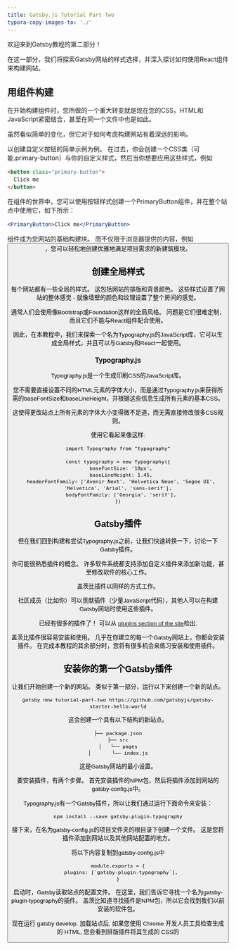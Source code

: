 ```yaml
---
title: Gatsby.js Tutorial Part Two
typora-copy-images-to: './'
---
```

欢迎来到Gatsby教程的第二部分！

在这一部分，我们将探索Gatsby网站的样式选择，并深入探讨如何使用React组件来构建网站。

## 用组件构建

在开始构建组件时，您所做的一个重大转变就是现在您的CSS，HTML和JavaScript紧密结合，甚至在同一个文件中也是如此。

虽然看似简单的变化，但它对于如何考虑构建网站有着深远的影响。

以创建自定义按钮的简单示例为例。 在过去，你会创建一个CSS类（可能.primary-button）与你的自定义样式，然后当你想要应用这些样式，例如

```html
<button class="primary-button">
  Click me
</button>
```

在组件的世界中，您可以使用按钮样式创建一个PrimaryButton组件，并在整个站点中使用它，如下所示：

```jsx
<PrimaryButton>Click me</PrimaryButton>
```

组件成为您网站的基础构建块。 而不仅限于浏览器提供的内容，例如 <button>，您可以轻松地创建优雅地满足项目需求的新建筑模块。</p> 

<h2>
  创建全局样式
</h2>

<p>
  每个网站都有一些全局的样式。 这包括网站的排版和背景颜色。 这些样式设置了网站的整体感觉 - 就像墙壁的颜色和纹理设置了整个房间的感觉。
</p>

<p>
  通常人们会使用像Bootstrap或Foundation这样的全局风格。 问题是它们很难定制，而且它们不能与React组件配合使用。
</p>

<p>
  因此，在本教程中，我们来探索一个名为Typography.js的JavaScript库，它可以生成全局样式，并且可以与Gatsby和React一起使用。
</p>

<h3>
  Typography.js
</h3>

<p>
  Typography.js是一个生成印刷CSS的JavaScript库。
</p>

<p>
  您不需要直接设置不同的HTML元素的字体大小，而是通过Typography.js来获得所需的baseFontSize和baseLineHeight，并根据这些信息生成所有元素的基本CSS。
</p>

<p>
  这使得更改站点上所有元素的字体大小变得微不足道，而无需直接修改很多CSS规则。
</p>

<p>
  使用它看起来像这样:
</p>

<pre><code class="javascript">import Typography from "typography"

const typography = new Typography({
  baseFontSize: '18px',
  baseLineHeight: 1.45,
  headerFontFamily: ['Avenir Next', 'Helvetica Neue', 'Segoe UI', 'Helvetica', 'Arial', 'sans-serif'],
  bodyFontFamily: ['Georgia', 'serif'],
})
</code></pre>

<h2>
  Gatsby插件
</h2>

<p>
  但在我们回到构建和尝试Typography.js之前，让我们快速转换一下，讨论一下Gatsby插件。
</p>

<p>
  你可能很熟悉插件的概念。 许多软件系统都支持添加自定义插件来添加新功能，甚至修改软件的核心工作。
</p>

<p>
  盖茨比插件以同样的方式工作。
</p>

<p>
  社区成员（比如你）可以贡献插件（少量JavaScript代码），其他人可以在构建Gatsby网站时使用这些插件。
</p>

<p>
  已经有很多的插件了！ 可以从 <a href="/docs/plugins/">plugins section of the site</a>检出.
</p>

<p>
  盖茨比插件很容易安装和使用。 几乎在你建立的每一个Gatsby网站上，你都会安装插件。 在完成本教程的其余部分时，您将有很多机会来练习安装和使用插件。
</p>

<h2>
  安装你的第一个Gatsby插件
</h2>

<p>
  让我们开始创建一个新的网站。 类似于第一部分，运行以下来创建一个新的站点。
</p>

<pre><code>gatsby new tutorial-part-two https://github.com/gatsbyjs/gatsby-starter-hello-world
</code></pre>

<p>
  这会创建一个具有以下结构的新站点。
</p>

<pre><code class="shell">├── package.json
├── src
│   └── pages
│       └── index.js
</code></pre>

<p>
  这是Gatsby网站的最小设置。
</p>

<p>
  要安装插件，有两个步骤。 首先安装插件的NPM包，然后将插件添加到网站的gatsby-config.js中。
</p>

<p>
  Typography.js有一个Gatsby插件，所以让我们通过运行下面命令来安装：
</p>

<pre><code class="shell">npm install --save gatsby-plugin-typography
</code></pre>

<p>
  接下来，在名为gatsby-config.js的项目文件夹的根目录下创建一个文件。 这是您将插件添加到网站以及其他网站配置的地方。
</p>

<p>
  将以下内容复制到gatsby-config.js中
</p>

<pre><code class="javascript">module.exports = {
  plugins: [`gatsby-plugin-typography`],
}
</code></pre>

<p>
  启动时，Gatsby读取站点的配置文件。 在这里，我们告诉它寻找一个名为gatsby-plugin-typography的插件。 盖茨比知道寻找插件是NPM包，所以它会找到我们以前安装的软件包。
</p>

<p>
  现在运行 gatsby develop. 加载站点后, 如果您使用 Chrome 开发人员工具检查生成的 HTML, 您会看到排版插件将其生成的 CSS的
  
  <style>
    元素添加到
    
    <head>
      元素中。</p>


      
      <p>
        <img src="typography-styles.png" alt="typography-styles" />
      </p>


      
      <p>
        将以下内容复制到src/pages/index.js中，以便更好地看到Typography.js生成的排版CSS的效果
      </p>


      
      <pre><code class="jsx">import React from "react"

export default () =&gt;
  &lt;div&gt;
    &lt;h1&gt;Richard Hamming on Luck&lt;/h1&gt;
    &lt;div&gt;
      &lt;p&gt;
        From Richard Hamming’s classic and must-read talk, “&lt;a href="http://www.cs.virginia.edu/~robins/YouAndYourResearch.html"&gt;
          You and Your Research
        &lt;/a&gt;”.
      &lt;/p&gt;
      &lt;blockquote&gt;
        &lt;p&gt;
          There is indeed an element of luck, and no, there isn’t. The prepared
          mind sooner or later finds something important and does it. So yes, it
          is luck.{" "}
          &lt;em&gt;
            The particular thing you do is luck, but that you do something is
            not.
          &lt;/em&gt;
        &lt;/p&gt;
      &lt;/blockquote&gt;
    &lt;/div&gt;
    &lt;p&gt;Posted April 09, 2011&lt;/p&gt;
  &lt;/div&gt;
</code></pre>


      
      <p>
        你的网站现在应该是这样的
      </p>


      
      <p>
        <img src="typography-not-centered.png" alt="typography-not-centered" />
      </p>


      
      <p>
        让我们快速改进一下。 许多网站在页面中间有一列文本。 要创建它，请将以下样式添加到src/pages/index.js中的
        
        <div>
          </p>


          
          <pre><code class="jsx{4}">import React from "react"

export default () =&gt;
  &lt;div style={{ margin: '3rem auto', maxWidth: 600 }}&gt;
    &lt;h1&gt;Richard Hamming on Luck&lt;/h1&gt;
    &lt;div&gt;
      &lt;p&gt;
        From Richard Hamming’s classic and must-read talk, “&lt;a href="http://www.cs.virginia.edu/~robins/YouAndYourResearch.html"&gt;
          You and Your Research
        &lt;/a&gt;”.
      &lt;/p&gt;
      &lt;blockquote&gt;
        &lt;p&gt;
          There is indeed an element of luck, and no, there isn’t. The prepared
          mind sooner or later finds something important and does it. So yes, it
          is luck.{" "}
          &lt;em&gt;
            The particular thing you do is luck, but that you do something is
            not.
          &lt;/em&gt;
        &lt;/p&gt;
      &lt;/blockquote&gt;
    &lt;/div&gt;
    &lt;p&gt;Posted April 09, 2011&lt;/p&gt;
  &lt;/div&gt;
</code></pre>


          
          <p>
            <img src="typography-centered.png" alt="basic-typography-centered" />
          </p>


          
          <p>
            啊，这个开始变好看了！
          </p>


          
          <p>
            我们在这里看到的是Typography.js生成的默认的CSS 。 但是，我们可以轻松地定制它。 我们来做吧
          </p>


          
          <p>
            在您的站点中，在 src/utils/ code>处创建一个新目录。 在那里创建一个名为 typography.js 的文件。 在其中添加下面的代码。
          </p>


          
          <pre><code class="javascript">import Typography from "typography"

const typography = new Typography({ baseFontSize: '18px' })

export default typography
</code></pre>


          
          <p>
            然后将这个模块设置为gatsby-plugin-typography作为它的配置在我们的gatsby-config.js文件中使用。
          </p>


          
          <pre><code class="javascript{2..9}">module.exports = {
  plugins: [
    {
      resolve: `gatsby-plugin-typography`,
      options: {
        pathToConfigModule: `src/utils/typography.js`,
      },
    },
  ],
}
</code></pre>


          
          <p>
            停止 gatsby develop ，然后重新启动它，让我们的插件更改生效。
          </p>


          
          <p>
            现在所有的文字字体大小都应该稍大些。 尝试将 baseFontSize 更改为 24px， 所有的元素都被调整大小，因为它们的 font-size是基于baseFontSize的。
          </p>


          
          <p>
            为Typography.js提供了<a href="https://github.com/KyleAMathews/typography.js#published-typographyjs-themes">许多主题</a>. 我们来试试一下吧, 在您的站点的根目录下运行终端命令：
          </p>


          
          <pre><code class="shell">npm install --save typography-theme-bootstrap typography-theme-lawton
</code></pre>


          
          <p>
            要使用Bootstrap主题，请将您的印刷代码更改为：
          </p>


          
          <pre><code class="javascript{2,4}">import Typography from "typography"
import bootstrapTheme from "typography-theme-bootstrap"

const typography = new Typography(bootstrapTheme)

export default typography
</code></pre>


          
          <p>
            <img src="typography-bootstrap.png" alt="typography-bootstrap" />
          </p>


          
          <p>
            主题还可以添加Google字体。 我们与Bootstrap主题一起安装的Lawton主题是这样做的。 用以下替换您的印刷术模块代码，然后重新启动开发服务器（加载新的Google字体所必需的）。
          </p>


          
          <pre><code class="javascript{2-3,5}">import Typography from "typography"
// import bootstrapTheme from "typography-theme-bootstrap"
import lawtonTheme from "typography-theme-lawton"

const typography = new Typography(lawtonTheme)

export default typography
</code></pre>


          
          <p>
            <img src="typography-lawton.png" alt="typography-lawton" />
          </p>


          
          <p>
            Typography.js有超过30个主题！ <a href="http://kyleamathews. github. io/typography. js">试一下</a>或者查看代码的 <a href="https://github. com/KyleAMathews/typography. js#published-typographyjs-themes">完整列表</a>
          </p>


          
          <h2>
            CSS组件
          </h2>


          
          <p>
            盖茨比有丰富的选项可用于样式组件。 让我们来探索三个非常受欢迎的产品选项。 我们将建立一个简单的页面三次，以探索每个样式选项。
          </p>


          
          <p>
            每个都是“CSS-in-JS”中的一个变种，它解决了传统CSS的许多问题。
          </p>


          
          <p>
            他们解决的最重要的问题之一是选择器名称冲突。 使用传统的CSS，您必须小心，不要覆盖站点中其他地方使用的CSS选择器，因为所有CSS选择器都位于同一个全局名称空间中。 这个限制会让你必须小心（并且经常令人困惑）选择器命名方案。
          </p>


          
          <p>
            使用CSS-in-JS，可以避免所有这些，因为CSS选择器会自动限定到其组件。 样式与其组件紧密结合。 这使得知道如何编辑组件的CSS变得非常容易，因为从来没有任何关于如何和在哪里使用CSS的混淆。
          </p>


          
          <p>
            有关CSS-in-JS的一些背景知识，请参见<a href="https://speakerdeck. com/vjeux/react-css-in-js"> Christopher“vjeux”Chedeau 2014年的演讲，激发了这一运动</ a >以及<a href="https://medium. com/seek-blog/a-unified-styling-language-d0c208de2660"> Mark Dalgleish最近发布的“统一样式语言”</a>。</p>


            
            <h3>
              CSS模块
            </h3>


            
            <p>
              我们来开发第一个CSS模块
            </p>


            
            <p>
              从CSS模块主页引用：
            </p>


            
            <blockquote>
              <p>
                CSS模块是一个CSS文件，其中所有类名称和动画名称默认在本地范围内。
              </p>

            </blockquote>


            
            <p>
              CSS Modules is very popular, as it lets you write CSS like normal but with a lot more safety. The tool automatically makes class and animation names unique so you don't have to worry about selector name collisions.
            </p>


            
            <p>
              CSS Modules are highly recommended for those new to building with Gatsby (and React in general).
            </p>


            
            <p>
              Gatsby works out of the box with CSS Modules.
            </p>


            
            <p>
              Let's build a page using CSS Modules.
            </p>


            
            <p>
              First, let's create a new <code>Container</code> component which we'll use for each of the CSS-in-JS examples. Create a <code>components</code> directory at <code>src/components</code> and then, in this directory, create a file named <code>container.js</code> and paste the following.
            </p>


            
            <pre><code class="javascript">import React from "react"

export default ({ children }) =&gt;
  &lt;div style={{ margin: "3rem auto", maxWidth: 600 }}&gt;
    {children}
  &lt;/div&gt;
</code></pre>


            
            <p>
              Then create a new component page by creating a file at <code>src/pages/about-css-modules.js</code>:
            </p>


            
            <pre><code class="javascript">import React from "react"

import Container from "../components/container"

export default () =&gt;
  &lt;Container&gt;
    &lt;h1&gt;About CSS Modules&lt;/h1&gt;
    &lt;p&gt;CSS Modules are cool&lt;/p&gt;
  &lt;/Container&gt;
</code></pre>


            
            <p>
              You'll notice we imported the <code>Container</code> component we just created.
            </p>


            
            <p>
              Your page should now look like:
            </p>


            
            <p>
              <img src="css-modules-1.png" alt="css-modules-1" />
            </p>


            
            <p>
              Let's create a simple list of people with names, avatars, and short latin biographies.
            </p>


            
            <p>
              First, let's create the file for the CSS at <code>src/pages/about-css-modules.module.css</code>. You'll notice that the file name ends with <code>.module.css</code> instead of <code>.css</code> like normal. This is how we tell Gatsby that this CSS file should be processed as CSS modules.
            </p>


            
            <pre><code class="css">.user {
  display: flex;
  align-items: center;
  margin: 0 auto 12px auto;
}

.user:last-child {
  margin-bottom: 0;
}

.avatar {
  flex: 0 0 96px;
  width: 96px;
  height: 96px;
  margin: 0;
}

.description {
  flex: 1;
  margin-left: 18px;
  padding: 12px;
}

.username {
  margin: 0 0 12px 0;
  padding: 0;
}

.excerpt {
  margin: 0;
}
</code></pre>


            
            <p>
              Now import that file into the <code>about-css-modules.js</code> page we created earlier. Also log the resulting import so we can see what the processed file looks like.
            </p>


            
            <pre><code class="javascript">import styles from "./about-css-modules.module.css"
console.log(styles)
</code></pre>


            
            <p>
              If you open the developer console in your browser you'll see:
            </p>


            
            <p>
              <img src="css-modules-console.png" alt="css-modules-console" />
            </p>


            
            <p>
              If you compare that to our CSS file, you'll see that each class is now a key in the imported object pointing to a long string e.g. <code>avatar</code> points to <code>about-css-modules-module---avatar----hYcv</code>. These are the class names CSS Modules generates. They're guaranteed to be unique across your site. And because you have to import them to use the classes, there's never any question about where some CSS is being used.
            </p>


            
            <p>
              Let's use our styles to create a simple <code>User</code> component.
            </p>


            
            <p>
              Let's create the new component inline in the <code>about-css-modules.js</code> page component. The general rule of thumb is if you use a component in multiple places on a site, it should be in its own module file in the <code>components</code> directory. But, if it's used only in one file, create it inline.
            </p>


            
            <p>
              Modify <code>about-css-modules.js</code> so it looks like the following:
            </p>


            
            <pre><code class="jsx{6-17,23-30}">import React from "react"
import styles from "./about-css-modules.module.css"

import Container from "../components/container"

const User = props =&gt;
  &lt;div className={styles.user}&gt;
    &lt;img src={props.avatar} className={styles.avatar} alt="" /&gt;
    &lt;div className={styles.description}&gt;
      &lt;h2 className={styles.username}&gt;
        {props.username}
      &lt;/h2&gt;
      &lt;p className={styles.excerpt}&gt;
        {props.excerpt}
      &lt;/p&gt;
    &lt;/div&gt;
  &lt;/div&gt;

export default () =&gt;
  &lt;Container&gt;
    &lt;h1&gt;About CSS Modules&lt;/h1&gt;
    &lt;p&gt;CSS Modules are cool&lt;/p&gt;
    &lt;User
      username="Jane Doe"
      avatar="https://s3.amazonaws.com/uifaces/faces/twitter/adellecharles/128.jpg"
      excerpt="I'm Jane Doe. Lorem ipsum dolor sit amet, consectetur adipisicing elit."
    /&gt;
    &lt;User
      username="Bob Smith"
      avatar="https://s3.amazonaws.com/uifaces/faces/twitter/vladarbatov/128.jpg"
      excerpt="I'm Bob smith, a vertically aligned type of guy. Lorem ipsum dolor sit amet, consectetur adipisicing elit."
    /&gt;
  &lt;/Container&gt;
</code></pre>


            
            <p>
              The finished page should now look like:
            </p>


            
            <p>
              <img src="css-modules-final.png" alt="css-modules-final" />
            </p>


            
            <h3>
              Glamor
            </h3>


            
            <p>
              Let's create the same page using <a href="https://github.com/threepointone/glamor">Glamor</a>.
            </p>


            
            <p>
              Glamor lets you write <em>real</em> CSS inline in your components using the same Object CSS syntax React supports for the <code>style</code> prop.
            </p>


            
            <p>
              First install the Gatsby plugin for Glamor.
            </p>


            
            <pre><code class="shell">npm install --save gatsby-plugin-glamor
</code></pre>


            
            <p>
              And then add it to your <code>gatsby-config.js</code>
            </p>


            
            <pre><code class="javascript{9}">module.exports = {
  plugins: [
    {
      resolve: `gatsby-plugin-typography`,
      options: {
        pathToConfigModule: `src/utils/typography.js`,
      },
    },
    `gatsby-plugin-glamor`,
  ],
}
</code></pre>


            
            <p>
              Restart <code>gatsby develop</code> again to enable the Glamor plugin.
            </p>


            
            <p>
              Now create the Glamor page at <code>src/pages/about-glamor.js</code>
            </p>


            
            <pre><code class="jsx">import React from "react"

import Container from "../components/container"

export default () =&gt;
  &lt;Container&gt;
    &lt;h1&gt;About Glamor&lt;/h1&gt;
    &lt;p&gt;Glamor is cool&lt;/p&gt;
  &lt;/Container&gt;
</code></pre>


            
            <p>
              Let's add the same inline <code>User</code> component but this time using Glamor's <code>css</code> prop.
            </p>


            
            <pre><code class="jsx{5-26,32-40}">import React from "react"

import Container from "../components/container"

const User = props =&gt;
  &lt;div
    css={{
      display: `flex`,
      alignItems: `center`,
      margin: `0 auto 12px auto`,
      "&:last-child": { marginBottom: 0 }
    }}
  &gt;
    &lt;img
      src={props.avatar}
      css={{ flex: `0 0 96px`, width: 96, height: 96, margin: 0 }}
      alt=""
    /&gt;
    &lt;div css={{ flex: 1, marginLeft: 18, padding: 12 }}&gt;
      &lt;h2 css={{ margin: `0 0 12px 0`, padding: 0 }}&gt;
        {props.username}
      &lt;/h2&gt;
      &lt;p css={{ margin: 0 }}&gt;
        {props.excerpt}
      &lt;/p&gt;
    &lt;/div&gt;
  &lt;/div&gt;

export default () =&gt;
  &lt;Container&gt;
    &lt;h1&gt;About Glamor&lt;/h1&gt;
    &lt;p&gt;Glamor is cool&lt;/p&gt;
    &lt;User
      username="Jane Doe"
      avatar="https://s3.amazonaws.com/uifaces/faces/twitter/adellecharles/128.jpg"
      excerpt="I'm Jane Doe. Lorem ipsum dolor sit amet, consectetur adipisicing elit."
    /&gt;
    &lt;User
      username="Bob Smith"
      avatar="https://s3.amazonaws.com/uifaces/faces/twitter/vladarbatov/128.jpg"
      excerpt="I'm Bob smith, a vertically aligned type of guy. Lorem ipsum dolor sit amet, consectetur adipisicing elit."
    /&gt;
  &lt;/Container&gt;
</code></pre>


            
            <p>
              The final Glamor page should look identical to the CSS Modules page.
            </p>


            
            <p>
              <img src="glamor-example.png" alt="glamor-example" />
            </p>


            
            <h3>
              Styled Components
            </h3>


            
            <p>
              For our final CSS-in-JS example, we'll try <a href="https://www.styled-components.com/">Styled Components</a>.
            </p>


            
            <p>
              Styled Components lets you use actual CSS syntax inside your components.
            </p>


            
            <p>
              First, like normal, we'll install the Gatsby plugin for Styled Components.
            </p>


            
            <pre><code class="sh">npm install --save gatsby-plugin-styled-components
</code></pre>


            
            <p>
              Then modify the <code>gatsby-config.js</code>. Before we can use Styled Components however, we'll need to remove the Glamor plugin and delete the Glamor component page we created. The two plugins conflict with each other as both want to take control during server rendering.
            </p>


            
            <pre><code class="javascript{9}">module.exports = {
  plugins: [
    {
      resolve: `gatsby-plugin-typography`,
      options: {
        pathToConfigModule: `src/utils/typography.js`,
      },
    },
    `gatsby-plugin-styled-components`,
  ],
}
</code></pre>


            
            <p>
              Then at <code>src/pages/about-styled-components.js</code> create:
            </p>


            
            <pre><code class="jsx">import React from "react"
import styled from "styled-components"

import Container from "../components/container"

const UserWrapper = styled.div`
  display: flex;
  align-items: center;
  margin: 0 auto 12px auto;
  &:last-child {
    margin-bottom: 0;
  }
`

const Avatar = styled.img`
  flex: 0 0 96px;
  width: 96px;
  height: 96px;
  margin: 0;
`

const Description = styled.div`
  flex: 1;
  margin-left: 18px;
  padding: 12px;
`

const Username = styled.h2`
  margin: 0 0 12px 0;
  padding: 0;
`

const Excerpt = styled.p`margin: 0;`

const User = props =&gt;
  &lt;UserWrapper&gt;
    &lt;Avatar src={props.avatar} alt="" /&gt;
    &lt;Description&gt;
      &lt;Username&gt;
        {props.username}
      &lt;/Username&gt;
      &lt;Excerpt&gt;
        {props.excerpt}
      &lt;/Excerpt&gt;
    &lt;/Description&gt;
  &lt;/UserWrapper&gt;

export default () =&gt;
  &lt;Container&gt;
    &lt;h1&gt;About Styled Components&lt;/h1&gt;
    &lt;p&gt;Styled Components is cool&lt;/p&gt;
    &lt;User
      username="Jane Doe"
      avatar="https://s3.amazonaws.com/uifaces/faces/twitter/adellecharles/128.jpg"
      excerpt="I'm Jane Doe. Lorem ipsum dolor sit amet, consectetur adipisicing elit."
    /&gt;
    &lt;User
      username="Bob Smith"
      avatar="https://s3.amazonaws.com/uifaces/faces/twitter/vladarbatov/128.jpg"
      excerpt="I'm Bob smith, a vertically aligned type of guy. Lorem ipsum dolor sit amet, consectetur adipisicing elit."
    /&gt;
  &lt;/Container&gt;

</code></pre>


            
            <h3>
              Other CSS options
            </h3>


            
            <p>
              Gatsby supports almost every possible styling option (if there isn't a plugin yet for your favorite CSS option, <a href="/docs/how-to-contribute/">please contribute one!</a>)
            </p>


            
            <ul>
              <li>
                <a href="/packages/gatsby-plugin-sass/">Sass</a>
              </li>

              
              <li>
                <a href="/packages/gatsby-plugin-emotion/">Emotion</a>
              </li>

              
              <li>
                <a href="/packages/gatsby-plugin-jss/">JSS</a>
              </li>

              
              <li>
                <a href="/packages/gatsby-plugin-stylus/">Stylus</a>
              </li>

              
              <li>
                and more!
              </li>

            </ul>


            
            <p>
              Now continue on to <a href="/tutorial/part-three/">Part Three</a> of the tutorial.
            </p>